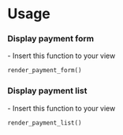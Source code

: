 # Usage

### Display payment form

\- Insert this function to your view

```php
render_payment_form()
```

### Display payment list

\- Insert this function to your view

```php
render_payment_list()
```